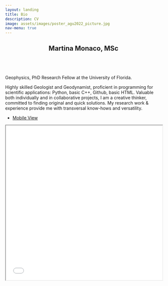```yaml
---
layout: landing
title: Bio
description: CV
image: assets/images/poster_agu2022_picture.jpg
nav-menu: true
---
```


<!-- Main -->
<div id="main">

<!-- One -->
<section id="one">
	<div class="inner">
		<header class="major">
			<h2>Martina Monaco, MSc</h2>
		</header>
		<p><br>Geophysics, PhD Research Fellow at the University of Florida.</p>
		<p>Highly skilled Geologist and Geodynamist, proficient in programming for scientific applications: Python, basic C++, Github, basic HTML. Valuable both individually and in collaborative projects, I am a creative thinker, committed to finding original and quick solutions. My research work & experience provide me with transversal know-hows and versatility.</p>
		<ul class= "actions vertical">
			<li><a href="https://docs.google.com/document/d/1QA_lJrzQbrQBbTA9HJ-Zx5CFE2YmKzwFOtGkBAfsQ6c/edit?usp=sharing" target="_blank" class="button special">Mobile View</a></li>
		</ul>
	</div>
</section>

<!-- Two -->
<section id="two">
	<div class = "center">
		<iframe src="assets/images/CV_Website_Summer_2023.pdf" width="100%" height="500px">
    		</iframe>
		
			
	
